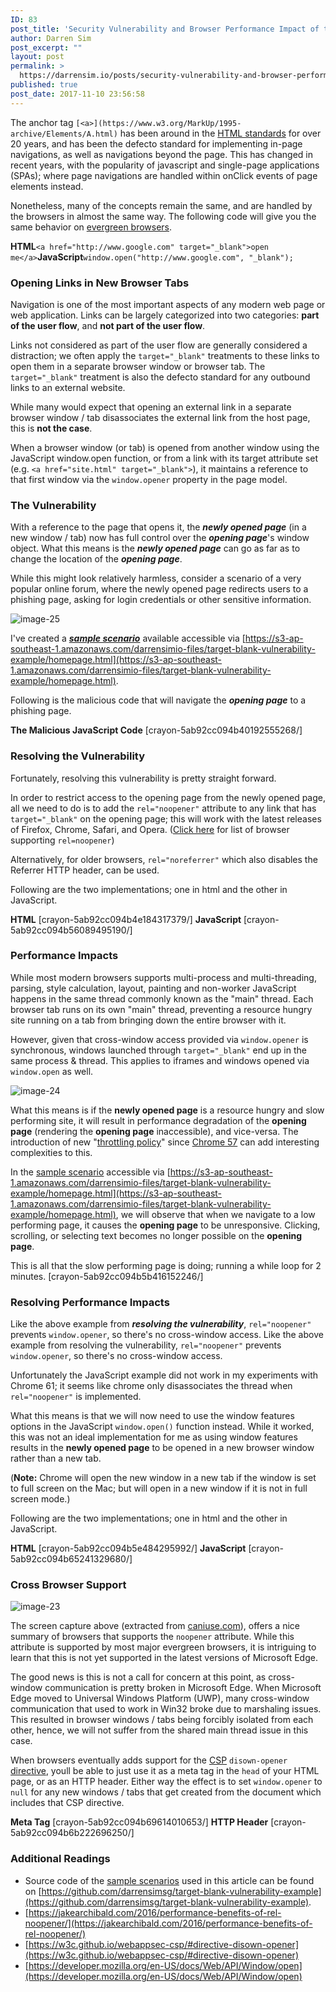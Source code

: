 ```yaml
---
ID: 83
post_title: 'Security Vulnerability and Browser Performance Impact of target=&#8221;_blank&#8221;'
author: Darren Sim
post_excerpt: ""
layout: post
permalink: >
  https://darrensim.io/posts/security-vulnerability-and-browser-performance-impact-of-target_blank/
published: true
post_date: 2017-11-10 23:56:58
---
```

The anchor tag `[<a>](https://www.w3.org/MarkUp/1995-archive/Elements/A.html)` has been around in the [HTML standards](https://www.w3.org/MarkUp/1995-archive/Elements/A.html) for over 20 years, and has been the defecto standard for implementing in-page navigations, as well as navigations beyond the page. This has changed in recent years, with the popularity of javascript and single-page applications (SPAs); where page navigations are handled within onClick events of page elements instead.

Nonetheless, many of the concepts remain the same, and are handled by the browsers in almost the same way. The following code will give you the same behavior on [evergreen browsers](https://www.techopedia.com/definition/31094/evergreen-browser).

**HTML**`<a href="http://www.google.com" target="_blank">open me</a>`**JavaScript**`window.open("http://www.google.com", "_blank");`

### Opening Links in New Browser Tabs

Navigation is one of the most important aspects of any modern web page or web application. Links can be largely categorized into two categories: **part of the user flow**, and **not part of the user flow**.

Links not considered as part of the user flow are generally considered a distraction; we often apply the `target="_blank"` treatments to these links to open them in a separate browser window or browser tab. The `target="_blank"` treatment is also the defecto standard for any outbound links to an external website.

While many would expect that opening an external link in a separate browser window / tab disassociates the external link from the host page, this is **not the case**.

When a browser window (or tab) is opened from another window using the JavaScript window.open function, or from a link with its target attribute set (e.g. `<a href="site.html" target="_blank">`), it maintains a reference to that first window via the `window.opener` property in the page model.

### The Vulnerability

With a reference to the page that opens it, the _**newly opened page**_ (in a new window / tab) now has full control over the _**opening page**_'s window object. What this means is the _**newly opened page**_ can go as far as to change the location of the _**opening page**_.

While this might look relatively harmless, consider a scenario of a very popular online forum, where the newly opened page redirects users to a phishing page, asking for login credentials or other sensitive information.

![image-25](http://darrensim.io/wp-content/uploads/2017/11/target-blank-vulnerability-example-flow-1024x300.png)

I've created a [_**sample scenario**_](https://s3-ap-southeast-1.amazonaws.com/darrensimio-files/target-blank-vulnerability-example/homepage.html) available accessible via [https://s3-ap-southeast-1.amazonaws.com/darrensimio-files/target-blank-vulnerability-example/homepage.html](https://s3-ap-southeast-1.amazonaws.com/darrensimio-files/target-blank-vulnerability-example/homepage.html).

Following is the malicious code that will navigate the _**opening page**_ to a phishing page.

**The Malicious JavaScript Code**
[crayon-5ab92cc094b40192555268/]

### Resolving the Vulnerability

Fortunately, resolving this vulnerability is pretty straight forward.

In order to restrict access to the opening page from the newly opened page, all we need to do is to add the `rel="noopener"` attribute to any link that has `target="_blank"` on the opening page; this will work with the latest releases of Firefox, Chrome, Safari, and Opera. ([Click here](https://caniuse.com/#feat=rel-noopener) for list of browser supporting `rel=noopener`)

Alternatively, for older browsers, `rel="noreferrer"` which also disables the Referrer HTTP header, can be used.

Following are the two implementations; one in html and the other in JavaScript.

**HTML**
[crayon-5ab92cc094b4e184317379/]
**JavaScript**
[crayon-5ab92cc094b56089495190/]

### Performance Impacts

While most modern browsers supports multi-process and multi-threading, parsing, style calculation, layout, painting and non-worker JavaScript happens in the same thread commonly known as the "main" thread. Each browser tab runs on its own "main" thread, preventing a resource hungry site running on a tab from bringing down the entire browser with it.

However, given that cross-window access provided via `window.opener` is synchronous, windows launched through `target="_blank"` end up in the same process & thread. This applies to iframes and windows opened via `window.open` as well.

![image-24](http://darrensim.io/wp-content/uploads/2017/11/target-blank-page-freeze-example-flow-1024x300.png)

What this means is if the **newly opened page** is a resource hungry and slow performing site, it will result in performance degradation of the **opening page** (rendering the **opening page** inaccessible), and vice-versa. The introduction of new "[throttling policy](https://developers.google.com/web/updates/2017/03/background_tabs)" since [Chrome 57](https://developers.google.com/web/updates/2017/03/background_tabs) can add interesting complexities to this.

In the [sample scenario](https://s3-ap-southeast-1.amazonaws.com/darrensimio-files/target-blank-vulnerability-example/homepage.html) accessible via [https://s3-ap-southeast-1.amazonaws.com/darrensimio-files/target-blank-vulnerability-example/homepage.html](https://s3-ap-southeast-1.amazonaws.com/darrensimio-files/target-blank-vulnerability-example/homepage.html), we will observe that when we navigate to a low performing page, it causes the **opening page** to be unresponsive. Clicking, scrolling, or selecting text becomes no longer possible on the **opening page**.

This is all that the slow performing page is doing; running a while loop for 2 minutes.
[crayon-5ab92cc094b5b416152246/]

### Resolving Performance Impacts

Like the above example from _**resolving the vulnerability**_, `rel="noopener"` prevents `window.opener`, so there's no cross-window access. Like the above example from resolving the vulnerability, `rel="noopener"` prevents `window.opener`, so there's no cross-window access.

Unfortunately the JavaScript example did not work in my experiments with Chrome 61; it seems like chrome only disassociates the thread when `rel="noopener"` is implemented.

What this means is that we will now need to use the window features options in the JavaScript `window.open()` function instead. While it worked, this was not an ideal implementation for me as using window features results in the **newly opened page** to be opened in a new browser window rather than a new tab.

(**Note:** Chrome will open the new window in a new tab if the window is set to full screen on the Mac; but will open in a new window if it is not in full screen mode.)

Following are the two implementations; one in html and the other in JavaScript.

**HTML**
[crayon-5ab92cc094b5e484295992/]
**JavaScript**
[crayon-5ab92cc094b65241329680/]

### Cross Browser Support

![image-23](http://darrensim.io/wp-content/uploads/2017/11/can-i-use-no-opener-1024x367.png)

The screen capture above (extracted from [caniuse.com](https://caniuse.com/#search=noopener)), offers a nice summary of browsers that supports the `noopener` attribute. While this attribute is supported by most major evergreen browsers, it is intriguing to learn that this is not yet supported in the latest versions of Microsoft Edge.

The good news is this is not a call for concern at this point, as cross-window communication is pretty broken in Microsoft Edge. When Microsoft Edge moved to Universal Windows Platform (UWP), many cross-window communication that used to work in Win32 broke due to marshaling issues. This resulted in browser windows / tabs being forcibly isolated from each other, hence, we will not suffer from the shared main thread issue in this case.

When browsers eventually adds support for the [CSP](https://w3c.github.io/webappsec-csp/#directive-disown-opener) `disown-opener` [directive](https://w3c.github.io/webappsec-csp/#directive-disown-opener), youll be able to just use it as a meta tag in the `head` of your HTML page, or as an HTTP header. Either way the effect is to set `window.opener` to `null` for any new windows / tabs that get created from the document which includes that CSP directive.

**Meta Tag**
[crayon-5ab92cc094b69614010653/]
**HTTP Header**
[crayon-5ab92cc094b6b222696250/]

### Additional Readings

*   Source code of the [sample scenarios](https://s3-ap-southeast-1.amazonaws.com/darrensimio-files/target-blank-vulnerability-example/homepage.html) used in this article can be found on [https://github.com/darrensimsg/target-blank-vulnerability-example](https://github.com/darrensimsg/target-blank-vulnerability-example).
*   [https://jakearchibald.com/2016/performance-benefits-of-rel-noopener/](https://jakearchibald.com/2016/performance-benefits-of-rel-noopener/)
*   [https://w3c.github.io/webappsec-csp/#directive-disown-opener](https://w3c.github.io/webappsec-csp/#directive-disown-opener)
*   [https://developer.mozilla.org/en-US/docs/Web/API/Window/open](https://developer.mozilla.org/en-US/docs/Web/API/Window/open)